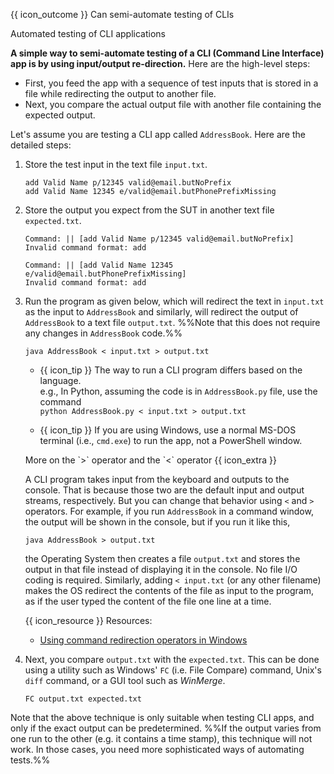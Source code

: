 <span id="prereqs"></span>

<span id="outcomes">{{ icon_outcome }} Can semi-automate testing of CLIs</span>

<span id="title">Automated testing of CLI applications</span>

<div id="body">

**A simple way to semi-automate testing of a CLI (Command Line Interface) app is by using input/output re-direction.** Here are the high-level steps:

* First, you feed the app with a sequence of test inputs that is stored in a file while redirecting the output to another file.
* Next, you compare the actual output file with another file containing the expected output.

Let's assume you are testing a CLI app called `AddressBook`. Here are the detailed steps:

1. Store the test input in the text file `input.txt`.

   <panel header="%%{{ icon_example }} Example `input.txt`%%" type="seamless">

   ```
   add Valid Name p/12345 valid@email.butNoPrefix
   add Valid Name 12345 e/valid@email.butPhonePrefixMissing
   ```

   </panel>

1. Store the output you expect from the SUT in another text file `expected.txt`.

   <panel header="%%{{ icon_example }} Example `expected.txt`%%" type="seamless">

   ```
   Command: || [add Valid Name p/12345 valid@email.butNoPrefix]
   Invalid command format: add

   Command: || [add Valid Name 12345 e/valid@email.butPhonePrefixMissing]
   Invalid command format: add
   ```
   </panel>

1. Run the program as given below, which will redirect the text in `input.txt` as the input to `AddressBook` and similarly, will redirect the output of `AddressBook` to a text file `output.txt`. %%Note that this does not require any changes in `AddressBook` code.%%

   ```sh{.no-line-numbers}
   java AddressBook < input.txt > output.txt
   ```

   * {{ icon_tip }} The way to run a CLI program differs based on the language.<br>
     e.g., In Python, assuming the code is in `AddressBook.py` file, use the command<br>
      `python AddressBook.py < input.txt > output.txt`

   * {{ icon_tip }} If you are using Windows, use a normal MS-DOS terminal (i.e., `cmd.exe`) to run the app, not a PowerShell window.

   <panel minimized class="non-printable">
   <span slot="header" class="card-title"><md>More on the `>` operator and the `<` operator {{ icon_extra }}</md></span>

   A CLI program takes input from the keyboard and outputs to the console. That is because those two are the default input and output streams, respectively. But you can change that behavior using ` < ` and ` > ` operators. For example, if you run `AddressBook` in a command window, the output will be shown in the console, but if you run it like this,

   ```sh{.no-line-numbers}
   java AddressBook > output.txt
   ```

   the Operating System then creates a file `output.txt` and stores the output in that file instead of displaying it in the console. No file I/O coding is required. Similarly, adding ` < input.txt ` (or any other filename) makes the OS redirect the contents of the file as input to the program, as if the user typed the content of the file one line at a time.

   <box>

   {{ icon_resource }} Resources:
   * [Using command redirection operators in Windows](http://technet.microsoft.com/en-us/library/bb490982.aspx)

   </box>

   </panel><p/>

1. Next, you compare `output.txt` with the `expected.txt`. This can be done using a utility such as Windows' `FC` (i.e. File Compare) command, Unix's `diff` command, or a GUI tool such as _WinMerge_.

   ```{.no-line-numbers}
   FC output.txt expected.txt
   ```

Note that the above technique is only suitable when testing CLI apps, and only if the exact output can be predetermined. %%If the output varies from one run to the other (e.g. it contains a time stamp), this technique will not work. In those cases, you need more sophisticated ways of automating tests.%%

<include src="../../../common/popOvers.md#cli" />

</div>

<div id="extras">
</div>
